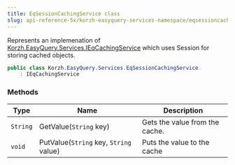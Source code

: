```yaml
---
title: EqSessionCachingService class
slug: api-reference-5x/korzh-easyquery-services-namespace/eqsessioncachingservice-class
---
```


Represents an implemenation of [Korzh.EasyQuery.Services.IEqCachingService](//easyquery/docs/api-reference-5x/korzh-easyquery-services-namespace/ieqcachingservice-interface)  which uses Session for storing cached objects.
```csharp
public class Korzh.EasyQuery.Services.EqSessionCachingService
    : IEqCachingService

```

### Methods

| Type | Name | Description | 
| --- | --- | --- | 
| `String` | GetValue(`String` key) | Gets the value from the cache. | 
| `void` | PutValue(`String` key, `String` value) | Puts the value to the cache |